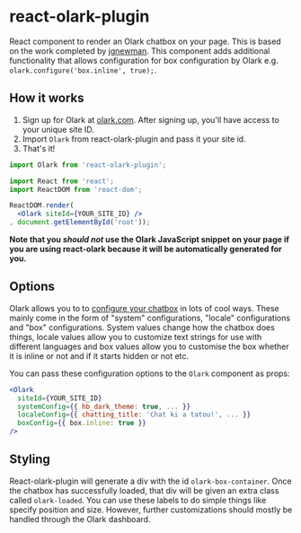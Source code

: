 # react-olark-plugin

React component to render an Olark chatbox on your page. This is based on the work completed by [jgnewman](https://github.com/jgnewman/react-olark). This component adds additional functionality that allows configuration for box configuration by Olark e.g. ```olark.configure('box.inline', true);```.

## How it works

1. Sign up for Olark at [olark.com](https://olark.com). After signing up, you'll have access to your unique site ID.
2. Import `Olark` from react-olark-plugin and pass it your site id.
3. That's it!

```jsx
import Olark from 'react-olark-plugin';

import React from 'react';
import ReactDOM from 'react-dom';

ReactDOM.render(
  <Olark siteId={YOUR_SITE_ID} />
, document.getElementById('root'));
```

**Note that you _should not_ use the Olark JavaScript snippet on your page if you are using react-olark because it will be automatically generated for you.**

## Options

Olark allows you to to [configure your chatbox](https://www.olark.com/api) in lots of cool ways. These mainly come in the form of "system" configurations, "locale" configurations and "box" configurations. System values change how the chatbox does things, locale values allow you to customize text strings for use with different languages and box values allow you to customise the box whether it is inline or not and if it starts hidden or not etc.

You can pass these configuration options to the `Olark` component as props:

```jsx
<Olark
  siteId={YOUR_SITE_ID}
  systemConfig={{ hb_dark_theme: true, ... }}
  localeConfig={{ chatting_title: 'Chat ki a tatou!', ... }}
  boxConfig={{ box.inline: true }}
/>
```

## Styling

React-olark-plugin will generate a div with the id `olark-box-container`. Once the chatbox has successfully loaded, that div will be given an extra class called `olark-loaded`. You can use these labels to do simple things like specify position and size. However, further customizations should mostly be handled through the Olark dashboard.
